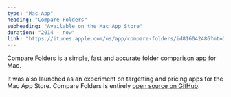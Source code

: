 ```yaml
---
type: "Mac App"
heading: "Compare Folders"
subheading: "Available on the Mac App Store"
duration: "2014 - now"
link: "https://itunes.apple.com/us/app/compare-folders/id816042486?mt=12"
---
```


Compare Folders is a simple, fast and accurate folder comparison app for Mac.

It was also launched as an experiment on targetting and pricing apps for the Mac App Store. Compare Folders is entirely <a href="https://github.com/swisspol/CompareFolders">open source on GitHub</a>.
